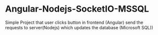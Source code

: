 # Angular-Nodejs-SocketIO-MSSQL
Simple Project that user clicks button in frontend (Angular) send the requests to server(Nodejs) which updates the database (Microsoft SQL))
